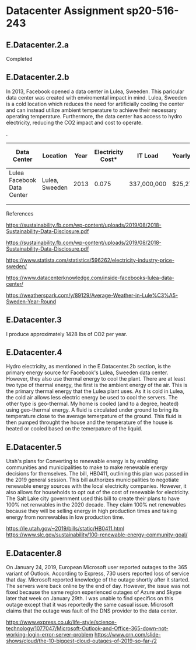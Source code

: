 # Datacenter Assignment sp20-516-243

## E.Datacenter.2.a

Completed

## E.Datacenter.2.b

In 2013, Facebook opened a data center in Lulea, Sweeden. This paricular data center was created with enviromental impact in mind. Lulea, Sweeden is a cold location which reduces the need for artificially cooling the center and can instead utilize ambient temperature to achieve their necessary operating temperature. Furthermore, the data center has access to hydro electricity, reducing the CO2 impact and cost to operate. 

.<div class="smalltable">

| Data Center | Location | Year | Electricity Cost* | IT Load | Yearly Cost | Yearly CO2 Footprint | Equivalent in Cars |   |
|-------------|----------|------|-------------------|---------|-------------|----------------------|--------------------|---|
| Lulea Facebook Data Center  | Lulea, Sweeden | 2013 | 0.075 | 337,000,000 | $25,275,00 | < 500 Tons | 109 |   |
|             |          |      |                   |         |             |                      |                    |   |
|             |          |      |                   |         |             |                      |                    |   |

</div>

References

<https://sustainability.fb.com/wp-content/uploads/2019/08/2018-Sustainability-Data-Disclosure.pdf>

<https://sustainability.fb.com/wp-content/uploads/2019/08/2018-Sustainability-Data-Disclosure.pdf>

<https://www.statista.com/statistics/596262/electricity-industry-price-sweden/>

<https://www.datacenterknowledge.com/inside-facebooks-lulea-data-center/>

<https://weatherspark.com/y/89129/Average-Weather-in-Lule%C3%A5-Sweden-Year-Round>

## E.Datacenter.3

 I produce approximately 1428 lbs of CO2 per year.

## E.Datacenter.4

Hydro electricity, as mentioned in the E.Datacenter.2b section, is the primary energy source for Facebook's Lulea, Sweeden data center. 
However, they also use thermal energy to cool the plant. There are at least two type of thermal energy, the first is the ambient energy of the air. This is the primary thermal energy that the Lulea plant uses. As it is cold in Lulea, the cold air allows less electric energy be used to cool the servers. The other type is geo-thermal. My home is cooled (and to a degree, heated) using geo-thermal energy. A fluid is circulated under ground to bring its temperature close to the average temerpature of the ground. This fluid is then pumped throught the house and the temperature of the house is heated or cooled based on the temerpature of the liquid. 

## E.Datacenter.5

Utah's plans for Converting to renewable energy is by enabling communities and municipalities to make to make renewable energy decisions for themselves. The bill, HB0411, outlining this plan was passed in the 2019 general session. This bill authorizes municipalities to negotiate renewable energy sources with the local electricity companies. However, it also allows for households to opt out of the cost of renewable for electricity. The Salt Lake city government used this bill to create their plans to have 100% net renwables in the 2020 decade. They claim 100% net renewables because they will be selling energy in high production times and taking energy from nonrewables in low production time. 

<https://le.utah.gov/~2019/bills/static/HB0411.html>
<https://www.slc.gov/sustainability/100-renewable-energy-community-goal/>

## E.Datacenter.8

On January 24, 2019, European Microsoft user reported outages to the 365 variant of Outlook. According to Express, 730 users reported loss of service that day. Microsoft reported knowledge of the outage shortly after it started. The servers were back online by the end of day. However, the issue was not fixed because the same region experienced outages of Azure and Skype later that week on January 29th. I was unable to find specifics on this outage except that it was reportedly the same casual issue. Microsoft claims that the outage was fault of the DNS provider to the data center. 

<https://www.express.co.uk/life-style/science-technology/1077047/Microsoft-Outlook-and-Office-365-down-not-working-login-error-server-problem>
<https://www.crn.com/slide-shows/cloud/the-10-biggest-cloud-outages-of-2019-so-far-/2>
